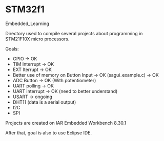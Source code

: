 # STM32f1
Embedded_Learning

Directory used to compile several projects about programming in STM21F10X micro processors.

Goals:

- GPIO -> OK
- TIM Interrupt -> OK
- EXT Iterrupt -> OK
- Better use of memory on Button Input -> OK (sagui_example.c) -> OK
- ADC Button -> OK (With potentiometer)
- UART polling -> OK
- UART interrupt -> OK (need to better understand)
- USART -> ongoing
- DHT11 (data is a serial output) 
- I2C
- SPI

Projects are created on IAR Embedded Workbench 8.30.1

After that, goal is also to use Eclipse IDE.
